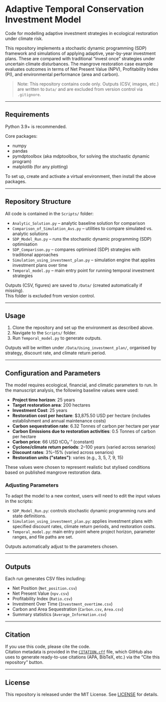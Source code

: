 # Adaptive Temporal Conservation Investment Model

Code for modelling adaptive investment strategies in ecological restoration under climate risk.

This repository implements a stochastic dynamic programming (SDP) framework and simulations of applying adaptive, year-by-year investment plans. These are compared with traditional “invest once” strategies under uncertain climate disturbances. The mangrove restoration case example evaluates outcomes in terms of Net Present Value (NPV), Profitability Index (PI), and environmental performance (area and carbon).

> Note: This repository contains code only. Outputs (CSV, images, etc.) are written to `Data/` and are excluded from version control via `.gitignore`.

---

## Requirements

Python 3.9+ is recommended.

Core packages:
- numpy  
- pandas  
- pymdptoolbox (aka mdptoolbox, for solving the stochastic dynamic program)  
- matplotlib (for any plotting)

To set up, create and activate a virtual environment, then install the above packages.

---

## Repository Structure

All code is contained in the `Scripts/` folder:

- `Analytic_Solution.py` – analytic baseline solution for comparison  
- `Comparison_of_Simulation_Avs.py` – utilities to compare simulated vs. analytic solutions  
- `SDP_Model_Run.py` – runs the stochastic dynamic programming (SDP) optimisation  
- `SDP_Comparison.py` – compares optimised (SDP) strategies with traditional approaches  
- `Simulation_using_investment_plan.py` – simulation engine that applies investment plans over time  
- `Temporal_model.py` – main entry point for running temporal investment strategies  

Outputs (CSV, figures) are saved to `/Data/` (created automatically if missing).  
This folder is excluded from version control.

---

## Usage

1. Clone the repository and set up the environment as described above.  
2. Navigate to the `Scripts/` folder.  
3. Run `Temporal_model.py` to generate outputs.  

Outputs will be written under `/Data/Using_investment_plan/`, organised by strategy, discount rate, and climate return period.

---

## Configuration and Parameters

The model requires ecological, financial, and climatic parameters to run. In the manuscript analysis, the following baseline values were used:

- **Project time horizon**: 25 years
- **Target restoration area**: 200 hectares
- **Investment Cost**: 25 years
- **Restoration cost per hectare**: $3,875.50 USD per hectare (includes establishment and annual maintenance costs)
- **Carbon sequestration rate**: 6.32 Tonnes of carbon per hectare per year
- **Carbon Emissions due to restoration activities**: 0.5 Tonnes of carbon per hectare
- **Carbon price**: 66 USD tCO₂⁻¹ (constant)  
- **Cyclone/climate return periods**: 2–100 years (varied across senarios)
- **Discount rates**: 3%–15%  (varied across senarios)
- **Restoration units ("states")**: varies (e.g., 3, 5, 7, 9, 15)

These values were chosen to represent realistic but stylised conditions based on published mangrove restoration data.

### Adjusting Parameters
To adapt the model to a new context, users will need to edit the input values in the scripts:

- `SDP_Model_Run.py`: controls stochastic dynamic programming runs and state definitions.  
- `Simulation_using_investment_plan.py`: applies investment plans with specified discount rates, climate return periods, and restoration costs.  
- `Temporal_model.py`: main entry point where project horizon, parameter ranges, and file paths are set.  

Outputs automatically adjust to the parameters chosen.

---


## Outputs

Each run generates CSV files including:
- Net Position (`Net_position.csv`)  
- Net Present Value (`npv.csv`)  
- Profitability Index (`Ratio.csv`)  
- Investment Over Time (`Investment_overtime.csv`)  
- Carbon and Area Sequestration (`Carbon.csv`, `Area.csv`)  
- Summary statistics (`Average_Information.csv`)  

---

## Citation

If you use this code, please cite the code.  
Citation metadata is provided in the [`CITATION.cff`](./CITATION.cff) file, which GitHub also uses to generate ready-to-use citations (APA, BibTeX, etc.) via the “Cite this repository” button.

---

## License

This repository is released under the MIT License. See [LICENSE](LICENSE) for details.

